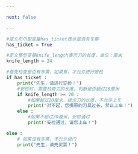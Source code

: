 ```yaml
---

next: false

---
```




<BlogInfo id="458" title="15.火车站安检" author="白日梦想猿" pv=0 read_times=0 pre_cost_time="0分19秒" category="python基础" tag_list="['python基础']" create_time="2020.01.10 15:01:54" update_time="2020.01.10 15:01:54" />

```python
#定义布尔型变量has_ticket表示是否有车票
has_ticket = True

#定义整型变量knife_length表示刀的长度，单位：厘米
knife_length = 24

#首先检查是否有车票，如果有，才允许进行安检
if has_ticket :
    print("先生，请进行安检！")
    #安检时，需要检查刀的长度，判断是否超过20厘米
    if knife_length >= 20 :
        #如果超过20厘米，提示刀的长度，不允许上车
        print("对不起，您携带的刀具过长，禁止上车！")
    else :
        #如果不超过20厘米，安检通过
        print("安检通过，请您上车！")

else :
    # 如果没有车票，不允许进门
    print("先生，请先买票！")
```



<ActionBox />
